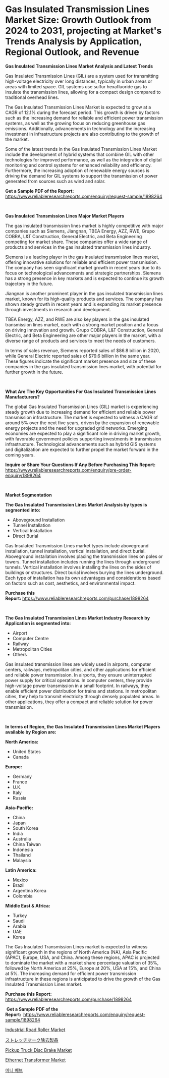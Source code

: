 <p><h1>Gas Insulated Transmission Lines Market Size: Growth Outlook from 2024 to 2031, projecting at Market's Trends Analysis by Application, Regional Outlook, and Revenue</h1></p><p><strong>Gas Insulated Transmission Lines Market Analysis and Latest Trends</strong></p>
<p><p>Gas Insulated Transmission Lines (GIL) are a system used for transmitting high-voltage electricity over long distances, typically in urban areas or areas with limited space. GIL systems use sulfur hexafluoride gas to insulate the transmission lines, allowing for a compact design compared to traditional overhead lines.</p><p>The Gas Insulated Transmission Lines Market is expected to grow at a CAGR of 12.1% during the forecast period. This growth is driven by factors such as the increasing demand for reliable and efficient power transmission systems, as well as the growing focus on reducing greenhouse gas emissions. Additionally, advancements in technology and the increasing investment in infrastructure projects are also contributing to the growth of the market.</p><p>Some of the latest trends in the Gas Insulated Transmission Lines Market include the development of hybrid systems that combine GIL with other technologies for improved performance, as well as the integration of digital monitoring and control systems for enhanced reliability and efficiency. Furthermore, the increasing adoption of renewable energy sources is driving the demand for GIL systems to support the transmission of power generated from sources such as wind and solar.</p></p>
<p><strong>Get a Sample PDF of the Report:&nbsp;</strong> <a href="https://www.reliableresearchreports.com/enquiry/request-sample/1898264">https://www.reliableresearchreports.com/enquiry/request-sample/1898264</a></p>
<p>&nbsp;</p>
<p><strong>Gas Insulated Transmission Lines Major Market Players</strong></p>
<p><p>The gas insulated transmission lines market is highly competitive with major companies such as Siemens, Jiangnan, TBEA Energy, AZZ, RWE, Grupo COBRA, L&T Construction, General Electric, and Beta Engineering competing for market share. These companies offer a wide range of products and services in the gas insulated transmission lines industry.</p><p>Siemens is a leading player in the gas insulated transmission lines market, offering innovative solutions for reliable and efficient power transmission. The company has seen significant market growth in recent years due to its focus on technological advancements and strategic partnerships. Siemens has a strong presence in key markets and is expected to continue its growth trajectory in the future.</p><p>Jiangnan is another prominent player in the gas insulated transmission lines market, known for its high-quality products and services. The company has shown steady growth in recent years and is expanding its market presence through investments in research and development.</p><p>TBEA Energy, AZZ, and RWE are also key players in the gas insulated transmission lines market, each with a strong market position and a focus on driving innovation and growth. Grupo COBRA, L&T Construction, General Electric, and Beta Engineering are other major players in the market, with a diverse range of products and services to meet the needs of customers.</p><p>In terms of sales revenue, Siemens reported sales of $86.8 billion in 2020, while General Electric reported sales of $79.6 billion in the same year. These figures indicate the significant market presence and size of these companies in the gas insulated transmission lines market, with potential for further growth in the future.</p></p>
<p>&nbsp;</p>
<p><strong>What Are The Key Opportunities For Gas Insulated Transmission Lines Manufacturers?</strong></p>
<p><p>The global Gas Insulated Transmission Lines (GIL) market is experiencing steady growth due to increasing demand for efficient and reliable power transmission infrastructure. The market is expected to witness a CAGR of around 5% over the next five years, driven by the expansion of renewable energy projects and the need for upgraded grid networks. Emerging economies are expected to play a significant role in driving market growth, with favorable government policies supporting investments in transmission infrastructure. Technological advancements such as hybrid GIS systems and digitalization are expected to further propel the market forward in the coming years.</p></p>
<p><strong>Inquire or Share Your Questions If Any Before Purchasing This Report:</strong> <a href="https://www.reliableresearchreports.com/enquiry/pre-order-enquiry/1898264">https://www.reliableresearchreports.com/enquiry/pre-order-enquiry/1898264</a></p>
<p>&nbsp;</p>
<p><strong>Market Segmentation</strong></p>
<p><strong>The Gas Insulated Transmission Lines Market Analysis by types is segmented into:</strong></p>
<p><ul><li>Aboveground Installation</li><li>Tunnel Installation</li><li>Vertical Installation</li><li>Direct Burial</li></ul></p>
<p><p>Gas Insulated Transmission Lines market types include aboveground installation, tunnel installation, vertical installation, and direct burial. Aboveground installation involves placing the transmission lines on poles or towers. Tunnel installation includes running the lines through underground tunnels. Vertical installation involves installing the lines on the sides of buildings or structures. Direct burial involves burying the lines underground. Each type of installation has its own advantages and considerations based on factors such as cost, aesthetics, and environmental impact.</p></p>
<p><strong>Purchase this Report:&nbsp;</strong><a href="https://www.reliableresearchreports.com/purchase/1898264">https://www.reliableresearchreports.com/purchase/1898264</a></p>
<p>&nbsp;</p>
<p><strong>The Gas Insulated Transmission Lines Market Industry Research by Application is segmented into:</strong></p>
<p><ul><li>Airport</li><li>Computer Centre</li><li>Railway</li><li>Metropolitan Cities</li><li>Others</li></ul></p>
<p><p>Gas insulated transmission lines are widely used in airports, computer centers, railways, metropolitan cities, and other applications for efficient and reliable power transmission. In airports, they ensure uninterrupted power supply for critical operations. In computer centers, they provide high-voltage power transmission in a small footprint. In railways, they enable efficient power distribution for trains and stations. In metropolitan cities, they help to transmit electricity through densely populated areas. In other applications, they offer a compact and reliable solution for power transmission.</p></p>
<p>&nbsp;</p>
<p><strong>In terms of Region, the Gas Insulated Transmission Lines Market Players available by Region are:</strong></p>
<p>
    <p> <strong> North America: </strong>
        <ul>
            <li>United States</li>
            <li>Canada</li>
        </ul>
        </p> 
    <p> <strong> Europe: </strong>
        <ul>
            <li>Germany</li>
            <li>France</li>
            <li>U.K.</li>
            <li>Italy</li>
            <li>Russia</li>
        </ul>
        </p> 
    <p> <strong> Asia-Pacific: </strong>
        <ul>
            <li>China</li>
            <li>Japan</li>
            <li>South Korea</li>
            <li>India</li>
            <li>Australia</li>
            <li>China Taiwan</li>
            <li>Indonesia</li>
            <li>Thailand</li>
            <li>Malaysia</li>
        </ul>
        </p> 
    <p> <strong> Latin America: </strong>
        <ul>
            <li>Mexico</li>
            <li>Brazil</li>
            <li>Argentina Korea</li>
            <li>Colombia</li>
        </ul>
        </p> 
    <p> <strong> Middle East & Africa: </strong>
        <ul>
            <li>Turkey</li>
            <li>Saudi</li>
            <li>Arabia</li>
            <li>UAE</li>
            <li>Korea</li>
        </ul>
    </p>
    </p>
<p><p>The Gas Insulated Transmission Lines market is expected to witness significant growth in the regions of North America (NA), Asia Pacific (APAC), Europe, USA, and China. Among these regions, APAC is projected to dominate the market with a market share percentage valuation of 35%, followed by North America at 25%, Europe at 20%, USA at 15%, and China at 5%. The increasing demand for efficient power transmission infrastructure in these regions is anticipated to drive the growth of the Gas Insulated Transmission Lines market.</p></p>
<p><strong>Purchase this Report: </strong><a href="https://www.reliableresearchreports.com/purchase/1898264">https://www.reliableresearchreports.com/purchase/1898264</a></p>
<p>&nbsp;<strong>Get a Sample PDF of the Report:&nbsp;&nbsp;</strong><a href="https://www.reliableresearchreports.com/enquiry/request-sample/1898264">https://www.reliableresearchreports.com/enquiry/request-sample/1898264</a></p>
<p><strong></strong></p>
<p><p><a href="https://issuu.com/reportprime-2/docs/industrial-road-roller-market-size-2030.pptx">Industrial Road Roller Market</a></p><p><a href="https://medium.com/@bulahhamill28/%E3%81%97%E3%82%8F%E5%8F%96%E3%82%8A%E8%A3%BD%E5%93%81%E5%B8%82%E5%A0%B4-%E5%B8%82%E5%A0%B4%E3%82%B7%E3%82%A7%E3%82%A2-%E5%B8%82%E5%A0%B4%E3%83%88%E3%83%AC%E3%83%B3%E3%83%89-%E3%81%8A%E3%82%88%E3%81%B3%E5%B0%86%E6%9D%A5%E3%81%AE%E6%88%90%E9%95%B7%E3%82%92%E6%8E%A2%E3%82%8B-94891d6331a5">ストレッチマーク除去製品</a></p><p><a href="https://issuu.com/reportprime-2/docs/pickup-truck-disc-brake-market-size-2030.pptx">Pickup Truck Disc Brake Market</a></p><p><a href="https://github.com/wusalecollins540tpqoz/Market-Research-Report-List-1/blob/main/ethernet-transformer-market.md">Ethernet Transformer Market</a></p><p><a href="https://medium.com/@hettiestehr/%EB%AF%B8%EB%8B%88-bev-%EC%8B%9C%EC%9E%A5-2031%EB%85%84%EA%B9%8C%EC%A7%80%EC%9D%98-%EB%8F%99%ED%96%A5-%EC%98%88%EC%B8%A1-%EB%B0%8F-%EA%B2%BD%EC%9F%81-%EB%B6%84%EC%84%9D-d865d285e30b">미니 베브</a></p></p>